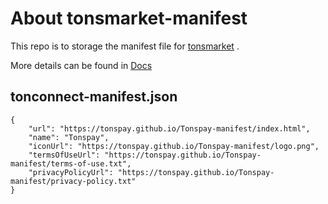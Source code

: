 # About tonsmarket-manifest

This repo is to storage the manifest file for [tonsmarket](https://t.me/tonspay_bot) . 

More details can be found in [Docs](https://docs.tonspay.top/)

## tonconnect-manifest.json

```
{
    "url": "https://tonspay.github.io/Tonspay-manifest/index.html",
    "name": "Tonspay",
    "iconUrl": "https://tonspay.github.io/Tonspay-manifest/logo.png",
    "termsOfUseUrl": "https://tonspay.github.io/Tonspay-manifest/terms-of-use.txt",
    "privacyPolicyUrl": "https://tonspay.github.io/Tonspay-manifest/privacy-policy.txt"
}
```
